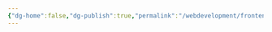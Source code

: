 ```yaml
---
{"dg-home":false,"dg-publish":true,"permalink":"/webdevelopment/frontend/javascript/single-page-applications/frameworks/react/","dgPassFrontmatter":true,"noteIcon":""}
---
```


